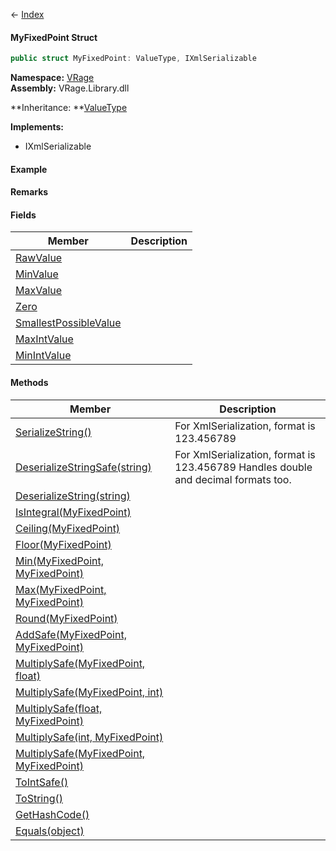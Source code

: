 ← [Index](Api-Index)

#### MyFixedPoint Struct

```csharp
public struct MyFixedPoint: ValueType, IXmlSerializable
```

**Namespace:** [VRage](VRage)  
**Assembly:** VRage.Library.dll

**Inheritance: **[ValueType](System.ValueType)

**Implements:**  
* IXmlSerializable

#### Example

#### Remarks

#### Fields

|Member|Description|
|---|---|
|[RawValue](VRage.MyFixedPoint.RawValue)||
|[MinValue](VRage.MyFixedPoint.MinValue)||
|[MaxValue](VRage.MyFixedPoint.MaxValue)||
|[Zero](VRage.MyFixedPoint.Zero)||
|[SmallestPossibleValue](VRage.MyFixedPoint.SmallestPossibleValue)||
|[MaxIntValue](VRage.MyFixedPoint.MaxIntValue)||
|[MinIntValue](VRage.MyFixedPoint.MinIntValue)||

#### Methods

|Member|Description|
|---|---|
|[SerializeString()](VRage.MyFixedPoint.SerializeString)|For XmlSerialization, format is 123.456789|
|[DeserializeStringSafe(string)](VRage.MyFixedPoint.DeserializeStringSafe)|For XmlSerialization, format is 123.456789 Handles double and decimal formats too.|
|[DeserializeString(string)](VRage.MyFixedPoint.DeserializeString)||
|[IsIntegral(MyFixedPoint)](VRage.MyFixedPoint.IsIntegral)||
|[Ceiling(MyFixedPoint)](VRage.MyFixedPoint.Ceiling)||
|[Floor(MyFixedPoint)](VRage.MyFixedPoint.Floor)||
|[Min(MyFixedPoint, MyFixedPoint)](VRage.MyFixedPoint.Min)||
|[Max(MyFixedPoint, MyFixedPoint)](VRage.MyFixedPoint.Max)||
|[Round(MyFixedPoint)](VRage.MyFixedPoint.Round)||
|[AddSafe(MyFixedPoint, MyFixedPoint)](VRage.MyFixedPoint.AddSafe)||
|[MultiplySafe(MyFixedPoint, float)](VRage.MyFixedPoint.MultiplySafe)||
|[MultiplySafe(MyFixedPoint, int)](VRage.MyFixedPoint.MultiplySafe)||
|[MultiplySafe(float, MyFixedPoint)](VRage.MyFixedPoint.MultiplySafe)||
|[MultiplySafe(int, MyFixedPoint)](VRage.MyFixedPoint.MultiplySafe)||
|[MultiplySafe(MyFixedPoint, MyFixedPoint)](VRage.MyFixedPoint.MultiplySafe)||
|[ToIntSafe()](VRage.MyFixedPoint.ToIntSafe)||
|[ToString()](VRage.MyFixedPoint.ToString)||
|[GetHashCode()](VRage.MyFixedPoint.GetHashCode)||
|[Equals(object)](VRage.MyFixedPoint.Equals)||

